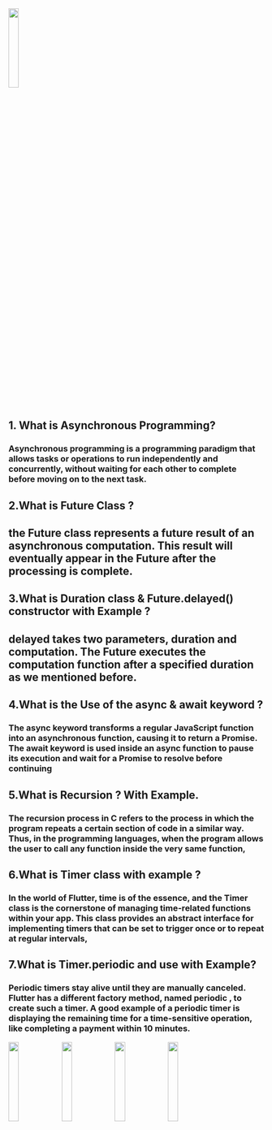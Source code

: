 

 <img src="https://github.com/sumitpatil21/DaytoTask/assets/148967002/fbd915e8-17ef-415c-bd08-9d25814dc75e" alt="" height="20%" width="20%" >
 <h2>1. What is  Asynchronous Programming?</h2>
 <h3>Asynchronous programming is a programming paradigm that allows tasks or operations to run independently and concurrently, without waiting for each other to complete before moving on to the next task.</h3>
 <h2>2.What is Future Class ?</h2>
 <h2>the Future class represents a future result of an asynchronous computation. This result will eventually appear in the Future after the processing is complete. </h2>
  <h2>3.What is Duration class & Future.delayed() constructor with Example ?</h2>
 <h2>delayed takes two parameters, duration and computation. The Future executes the computation function after a specified duration as we mentioned before. </h2>
 <h2>4.What is the Use of the async & await keyword ?</h2>
 <h3>The async keyword transforms a regular JavaScript function into an asynchronous function, causing it to return a Promise. The await keyword is used inside an async function to pause its execution and wait for a Promise to resolve before continuing </h3>
 <h2>5.What is Recursion ? With Example.</h2>
 <h3>The recursion process in C refers to the process in which the program repeats a certain section of code in a similar way. Thus, in the programming languages, when the program allows the user to call any function inside the very same function, </h3>
 <h2>6.What is Timer class with example ?</h2>
 <h3>In the world of Flutter, time is of the essence, and the Timer class is the cornerstone of managing time-related functions within your app. This class provides an abstract interface for implementing timers that can be set to trigger once or to repeat at regular intervals, </h3>
 <h2>7.What is Timer.periodic and use with Example?</h2>
 <h3>Periodic timers stay alive until they are manually canceled. Flutter has a different factory method, named periodic , to create such a timer. A good example of a periodic timer is displaying the remaining time for a time-sensitive operation, like completing a payment within 10 minutes. </h3>
  <img src="https://github.com/sumitpatil21/DaytoTask/assets/148967002/44d0a163-9976-4d2e-b4ae-1d75371a3af7" alt="" height="20%" width="20%" >
<img src="https://github.com/sumitpatil21/Day_Task/assets/148967002/99c1ad6a-275d-439d-9a8a-5d54e7a775c2"height="20%" width="20%">
<img src="https://github.com/sumitpatil21/Day_Task/assets/148967002/2a67e48e-26ec-4234-9ea2-6ba9d0f91bab"height="20%" width="20%">
<img src="https://github.com/sumitpatil21/Day_Task/assets/148967002/d7476736-0d1a-4e20-93c0-1e6cd70a52e7"height="20%" width="20%">

